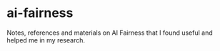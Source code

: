 # ai-fairness
Notes, references and materials on AI Fairness that I found useful and helped me in my research.

